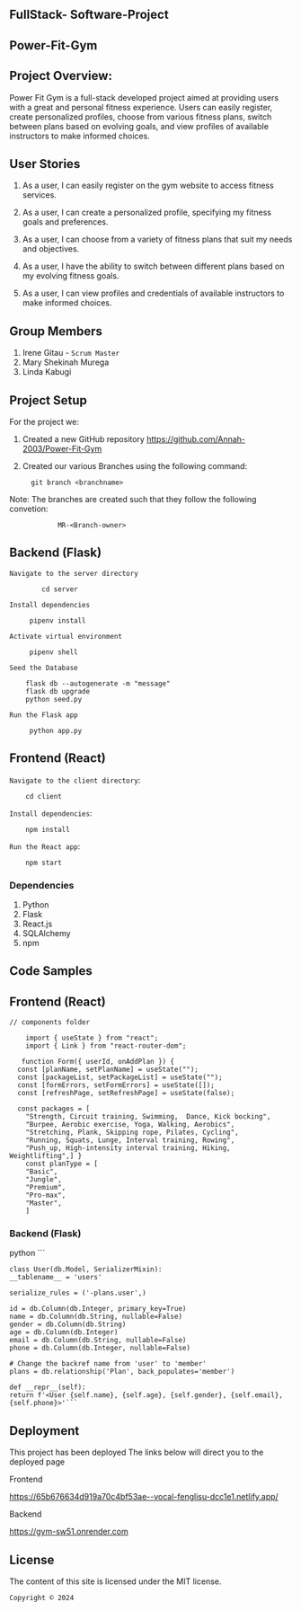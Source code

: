 ## FullStack- Software-Project
## Power-Fit-Gym

## Project Overview:
Power Fit Gym is a full-stack developed project aimed at providing users with a great and personal fitness experience. Users can easily register, create personalized profiles, choose from various fitness plans, switch between plans based on evolving goals, and view profiles of available instructors to make informed choices.

## User Stories

1. As a user, I can easily register on the gym website to access fitness services.

2. As a user, I can create a personalized profile, specifying my fitness goals and preferences.

3. As a user, I can choose from a variety of fitness plans that suit my needs and objectives.

4. As a user, I have the ability to switch between different plans based on my evolving fitness goals.

5. As a user, I can view profiles and credentials of available instructors to make informed choices.

## Group Members

1. Irene Gitau - `Scrum Master`
2. Mary Shekinah Murega 
3. Linda Kabugi

## Project Setup

For the project we:
1. Created a new GitHub repository
        https://github.com/Annah-2003/Power-Fit-Gym
 
2. Created our various Branches using the following command:

         git branch <branchname>

Note: The branches are created such that they follow the following convetion:

                MR-<Branch-owner>

## Backend (Flask)

`Navigate to the server directory`

            cd server

`Install dependencies`

         pipenv install 

`Activate virtual environment`

         pipenv shell

`Seed the Database`

        flask db --autogenerate -m "message"
        flask db upgrade
        python seed.py

`Run the Flask app`

         python app.py


## Frontend (React)

`Navigate to the client directory`:

        cd client

`Install dependencies`:

        npm install

`Run the React app`:

        npm start

### Dependencies
1. Python
2. Flask
3. React.js
4. SQLAlchemy
5. npm

## Code Samples

## Frontend (React)

`// components folder`


``` 
    import { useState } from "react";
    import { Link } from "react-router-dom";

   function Form({ userId, onAddPlan }) {
  const [planName, setPlanName] = useState("");
  const [packageList, setPackageList] = useState("");
  const [formErrors, setFormErrors] = useState([]);
  const [refreshPage, setRefreshPage] = useState(false);

  const packages = [
    "Strength, Circuit training, Swimming,  Dance, Kick bocking",
    "Burpee, Aerobic exercise, Yoga, Walking, Aerobics",
    "Stretching, Plank, Skipping rope, Pilates, Cycling",
    "Running, Squats, Lunge, Interval training, Rowing",
    "Push_up, High-intensity interval training, Hiking, Weightlifting",] }
    const planType = [
    "Basic",
    "Jungle",
    "Premium",
    "Pro-max",
    "Master",
    ]
```

 ### Backend (Flask)
python
    ```

    class User(db.Model, SerializerMixin):
    __tablename__ = 'users'
    
    serialize_rules = ('-plans.user',)
    
    id = db.Column(db.Integer, primary_key=True)
    name = db.Column(db.String, nullable=False)
    gender = db.Column(db.String)
    age = db.Column(db.Integer)
    email = db.Column(db.String, nullable=False)
    phone = db.Column(db.Integer, nullable=False)
    
    # Change the backref name from 'user' to 'member'
    plans = db.relationship('Plan', back_populates='member')
    
    def __repr__(self):
    return f'<User {self.name}, {self.age}, {self.gender}, {self.email}, {self.phone}>'```



## Deployment
This project has been deployed 
The links below  will direct you to the deployed page

Frontend

https://65b676634d919a70c4bf53ae--vocal-fenglisu-dcc1e1.netlify.app/

Backend

https://gym-sw51.onrender.com


## License
The content of this site is licensed under the MIT license.

`Copyright © 2024`

